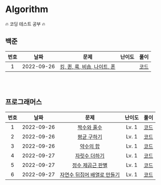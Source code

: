 <h1>Algorithm</h1>

🔥 코딩 테스트 공부 🔥

<h2>백준</h2>

| 번호 |    날짜    |                                 문제                                 |                                 난이도                                  |           풀이            |
| :--: | :--------: | :------------------------------------------------------------------: | :---------------------------------------------------------------------: | :-----------------------: |
|  1   | 2022-09-26 | [킹, 퀸, 룩, 비숍, 나이트, 폰](https://www.acmicpc.net/problem/3003) | <img src="https://d2gd6pc034wcta.cloudfront.net/tier/1.svg" width="15"> | [코드](/Baekjoon/3003.js) |

<br></br>

<h2>프로그래머스</h2>

| 번호 |    날짜    |                                              문제                                              | 난이도 |                풀이                |
| :--: | :--------: | :--------------------------------------------------------------------------------------------: | :----: | :--------------------------------: |
|  1   | 2022-09-26 |         [짝수와 홀수](https://school.programmers.co.kr/learn/courses/30/lessons/12937)         | Lv. 1  | [코드](/Programmers/Lv.%201/01.js) |
|  2   | 2022-09-26 |         [평균 구하기](https://school.programmers.co.kr/learn/courses/30/lessons/12937)         | Lv. 1  | [코드](/Programmers/Lv.%201/02.js) |
|  3   | 2022-09-26 |          [약수의 합](https://school.programmers.co.kr/learn/courses/30/lessons/12928)          | Lv. 1  | [코드](/Programmers/Lv.%201/03.js) |
|  4   | 2022-09-27 |        [자릿수 더하기](https://school.programmers.co.kr/learn/courses/30/lessons/12931)        | Lv. 1  | [코드](/Programmers/Lv.%201/04.js) |
|  5   | 2022-09-27 |      [정수 제곱근 판별](https://school.programmers.co.kr/learn/courses/30/lessons/12934)       | Lv. 1  | [코드](/Programmers/Lv.%201/05.js) |
|  6   | 2022-09-27 | [자연수 뒤집어 배열로 만들기](https://school.programmers.co.kr/learn/courses/30/lessons/12932) | Lv. 1  | [코드](/Programmers/Lv.%201/06.js) |
